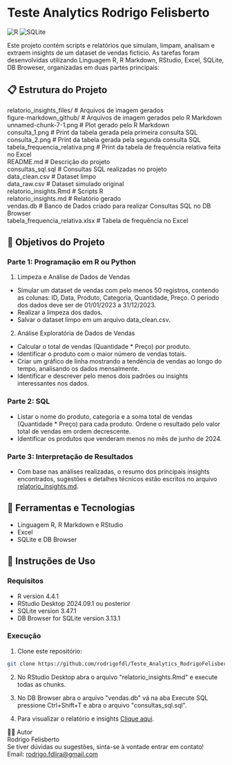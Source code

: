 # Teste Analytics Rodrigo Felisberto

![R](https://img.shields.io/badge/r-%23276DC3.svg?style=for-the-badge&logo=r&logoColor=white)
![SQLite](https://img.shields.io/badge/sqlite-%2307405e.svg?style=for-the-badge&logo=sqlite&logoColor=white)

Este projeto contém scripts e relatórios que simulam, limpam, analisam e extraem insights de um dataset de vendas fictício. As tarefas foram desenvolvidas utilizando Linguagem R, R Markdown, RStudio, Excel, SQLite, DB Broweser, organizadas em duas partes principais:

## 📋 Estrutura do Projeto

relatorio_insights_files/               # Arquivos de imagem gerados  
    figure-markdown_github/             # Arquivos de imagem gerados pelo R Markdown  
        unnamed-chunk-7-1.png           # Plot gerado pelo R Markdown  
    consulta_1.png                      # Print da tabela gerada pela primeira consulta SQL  
    consulta_2.png                      # Print da tabela gerada pela segunda consulta SQL  
    tabela_frequencia_relativa.png      # Print da tabela de frequência relativa feita no Excel  
README.md                               # Descrição do projeto  
consultas_sql.sql                       # Consultas SQL realizadas no projeto  
data_clean.csv                          # Dataset limpo  
data_raw.csv                            # Dataset simulado original  
relatorio_insights.Rmd                  # Scripts R  
relatorio_insights.md                   # Relatório gerado  
vendas.db                               # Banco de Dados criado para realizar Consultas SQL no DB Browser  
tabela_frequencia_relativa.xlsx         # Tabela de frequência no Excel  

## 🚀 Objetivos do Projeto

### Parte 1: Programação em R ou Python

1.   Limpeza e Análise de Dados de Vendas
- Simular um dataset de vendas com pelo menos 50 registros, contendo as colunas: ID, Data, Produto, Categoria, Quantidade, Preço. O período dos dados deve ser de 01/01/2023 a 31/12/2023.
- Realizar a limpeza dos dados.
- Salvar o dataset limpo em um arquivo data_clean.csv.

2. Análise Exploratória de Dados de Vendas
- Calcular o total de vendas (Quantidade * Preço) por produto.
- Identificar o produto com o maior número de vendas totais.
- Criar um gráfico de linha mostrando a tendência de vendas ao longo do tempo, analisando os dados mensalmente.
- Identificar e descrever pelo menos dois padrões ou insights interessantes nos dados.

### Parte 2: SQL

- Listar o nome do produto, categoria e a soma total de vendas (Quantidade * Preço) para cada produto. Ordene o resultado pelo valor total de vendas em ordem decrescente.
- Identificar os produtos que venderam menos no mês de junho de 2024.

### Parte 3: Interpretação de Resultados

- Com base nas análises realizadas, o resumo dos principais insights encontrados, sugestões e detalhes técnicos estão escritos no arquivo [relatorio_insights.md](https://github.com/rodrigofdl/Teste_Analytics_RodrigoFelisberto/blob/main/relatorio_insights.md).

## 🔧 Ferramentas e Tecnologias

- Linguagem R, R Markdown e RStudio
- Excel
- SQLite e DB Browser

## 📂 Instruções de Uso

### Requisitos

- R version 4.4.1
- RStudio Desktop 2024.09.1 ou posterior
- SQLite version 3.47.1
- DB Browser for SQLite version 3.13.1

### Execução

1. Clone este repositório:

```bash
git clone https://github.com/rodrigofdl/Teste_Analytics_RodrigoFelisberto
```

2. No RStudio Desktop abra o arquivo "relatorio_insights.Rmd" e execute todas as chunks.

3. No DB Browser abra o arquivo "vendas.db" vá na aba Execute SQL pressione Ctrl+Shift+T e abra o arquivo "consultas_sql.sql".

4. Para visualizar o relatório e insights [Clique aqui](https://github.com/rodrigofdl/Teste_Analytics_RodrigoFelisberto/blob/main/relatorio_insights.md).

🧑‍💻 Autor  
Rodrigo Felisberto  
Se tiver dúvidas ou sugestões, sinta-se à vontade entrar em contato!  
Email: rodrigo.fdlira@gmail.com
